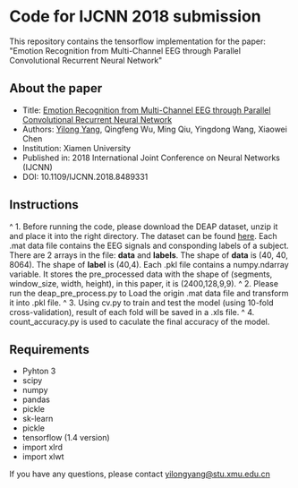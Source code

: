 # Code for IJCNN 2018 submission
This repository contains the tensorflow implementation for the paper: "Emotion Recognition from Multi-Channel EEG through Parallel Convolutional Recurrent Neural Network"
## About the paper
* Title: [Emotion Recognition from Multi-Channel EEG through Parallel Convolutional Recurrent Neural Network](https://ieeexplore.ieee.org/document/8489331)
* Authors: [Yilong Yang](https://ynulonger.github.io/), Qingfeng Wu, Ming Qiu, Yingdong Wang, Xiaowei Chen
* Institution: Xiamen University
* Published in: 2018 International Joint Conference on Neural Networks (IJCNN) 
* DOI: 10.1109/IJCNN.2018.8489331
## Instructions
^ 1. Before running the code, please download the DEAP dataset, unzip it and place it into the right directory. The dataset can be found [here](http://www.eecs.qmul.ac.uk/mmv/datasets/deap/index.html). Each .mat data file contains the EEG signals and consponding labels of a subject. There are 2 arrays in the file: **data** and **labels**. The shape of **data** is (40, 40, 8064). The shape of **label** is (40,4). Each .pkl file contains a numpy.ndarray variable. It stores the pre_processed data with the shape of (segments, window_size, width, height), in this paper, it is (2400,128,9,9).
^ 2. Please run the deap_pre_process.py to Load the origin .mat data file and transform it into .pkl file.
^ 3. Using cv.py to train and test the model (using 10-fold cross-validation), result of each fold will be saved in a .xls file.
^ 4. count_accuracy.py is used to caculate the final accuracy of the model.
## Requirements
+ Pyhton 3
+ scipy
+ numpy
+ pandas
+ pickle
+ sk-learn
+ pickle
+ tensorflow (1.4 version)
+ import xlrd
+ import xlwt

If you have any questions, please contact yilongyang@stu.xmu.edu.cn